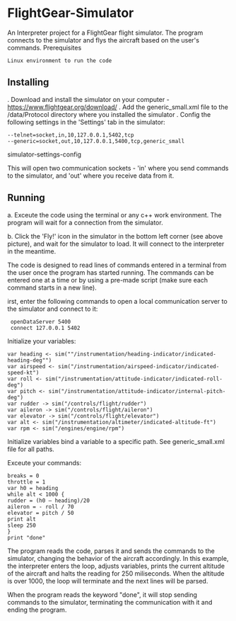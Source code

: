 # FlightGear-Simulator
An Interpreter project for a FlightGear flight simulator. The program connects to the simulator and flys the aircraft based on the user's commands.
Prerequisites

    Linux environment to run the code

## Installing

   . Download and install the simulator on your computer - https://www.flightgear.org/download/
   . Add the generic_small.xml file to the /data/Protocol directory where you installed the simulator
   . Config the following settings in the 'Settings' tab in the simulator:

    --telnet=socket,in,10,127.0.0.1,5402,tcp
    --generic=socket,out,10,127.0.0.1,5400,tcp,generic_small

simulator-settings-config

This will open two communication sockets - 'in' where you send commands to the simulator, and 'out' where you receive data from it.
## Running

a. Exceute the code using the terminal or any c++ work environment. The program will wait for a connection from the simulator.

b. Click the 'Fly!' icon in the simulator in the bottom left corner (see above picture), and wait for the simulator to load. It will connect to the interpreter in the meantime.

The code is designed to read lines of commands entered in a terminal from the user once the program has started running. The commands can be entered one at a time or by using a pre-made script (make sure each command starts in a new line).

   irst, enter the following commands to open a local communication server to the simulator and connect to it:

     openDataServer 5400
     connect 127.0.0.1 5402


   Initialize your variables:

    var heading <- sim(""/instrumentation/heading-indicator/indicated-heading-deg"")
    var airspeed <- sim("/instrumentation/airspeed-indicator/indicated-speed-kt")
    var roll <- sim("/instrumentation/attitude-indicator/indicated-roll-deg")
    var pitch <- sim("/instrumentation/attitude-indicator/internal-pitch-deg")
    var rudder -> sim("/controls/flight/rudder")
    var aileron -> sim("/controls/flight/aileron")
    var elevator -> sim("/controls/flight/elevator")
    var alt <- sim("/instrumentation/altimeter/indicated-altitude-ft")
    var rpm <- sim("/engines/engine/rpm")

   Initialize variables bind a variable to a specific path. See generic_small.xml file for all paths.

   Exceute your commands:

    breaks = 0
    throttle = 1
    var h0 = heading
    while alt < 1000 {
    rudder = (h0 – heading)/20
    aileron = - roll / 70
    elevator = pitch / 50
    print alt
    sleep 250
    }
    print "done"

The program reads the code, parses it and sends the commands to the simulator, changing the behavior of the aircraft accordingly. In this example, the interpreter enters the loop, adjusts variables, prints the current altitude of the aircraft and halts the reading for 250 miliseconds. When the altitude is over 1000, the loop will terminate and the next lines will be parsed.

When the program reads the keyword "done", it will stop sending commands to the simulator, terminating the communication with it and ending the program.
